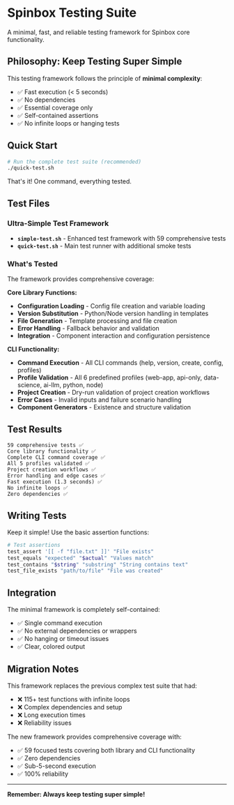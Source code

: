 # Spinbox Testing Suite

A minimal, fast, and reliable testing framework for Spinbox core functionality.

## Philosophy: Keep Testing Super Simple

This testing framework follows the principle of **minimal complexity**:
- ✅ Fast execution (< 5 seconds)
- ✅ No dependencies
- ✅ Essential coverage only
- ✅ Self-contained assertions
- ✅ No infinite loops or hanging tests

## Quick Start

```bash
# Run the complete test suite (recommended)
./quick-test.sh
```

That's it! One command, everything tested.

## Test Files

### Ultra-Simple Test Framework

- **`simple-test.sh`** - Enhanced test framework with 59 comprehensive tests
- **`quick-test.sh`** - Main test runner with additional smoke tests

### What's Tested

The framework provides comprehensive coverage:

**Core Library Functions:**
- **Configuration Loading** - Config file creation and variable loading
- **Version Substitution** - Python/Node version handling in templates
- **File Generation** - Template processing and file creation
- **Error Handling** - Fallback behavior and validation
- **Integration** - Component interaction and configuration persistence

**CLI Functionality:**
- **Command Execution** - All CLI commands (help, version, create, config, profiles)
- **Profile Validation** - All 6 predefined profiles (web-app, api-only, data-science, ai-llm, python, node)
- **Project Creation** - Dry-run validation of project creation workflows
- **Error Cases** - Invalid inputs and failure scenario handling
- **Component Generators** - Existence and structure validation

## Test Results

```
59 comprehensive tests ✅
Core library functionality ✅
Complete CLI command coverage ✅
All 5 profiles validated ✅
Project creation workflows ✅
Error handling and edge cases ✅
Fast execution (1.3 seconds) ✅
No infinite loops ✅
Zero dependencies ✅
```

## Writing Tests

Keep it simple! Use the basic assertion functions:

```bash
# Test assertions
test_assert '[[ -f "file.txt" ]]' "File exists"
test_equals "expected" "$actual" "Values match"
test_contains "$string" "substring" "String contains text"
test_file_exists "path/to/file" "File was created"
```

## Integration

The minimal framework is completely self-contained:

- ✅ Single command execution
- ✅ No external dependencies or wrappers
- ✅ No hanging or timeout issues
- ✅ Clear, colored output

## Migration Notes

This framework replaces the previous complex test suite that had:
- ❌ 115+ test functions with infinite loops
- ❌ Complex dependencies and setup
- ❌ Long execution times
- ❌ Reliability issues

The new framework provides comprehensive coverage with:
- ✅ 59 focused tests covering both library and CLI functionality
- ✅ Zero dependencies
- ✅ Sub-5-second execution
- ✅ 100% reliability

---

**Remember: Always keep testing super simple!**